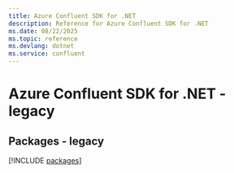```yaml
---
title: Azure Confluent SDK for .NET
description: Reference for Azure Confluent SDK for .NET
ms.date: 08/22/2025
ms.topic: reference
ms.devlang: dotnet
ms.service: confluent
---
```

# Azure Confluent SDK for .NET - legacy
## Packages - legacy
[!INCLUDE [packages](confluent-index.md)]